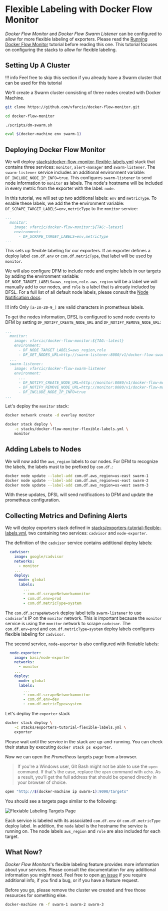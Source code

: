 # Flexible Labeling with Docker Flow Monitor

*Docker Flow Monitor* and *Docker Flow Swarm Listener* can be configured to allow for more flexible labeling of exporters. Please read the  [Running Docker Flow Monitor](tutorial.md) tutorial before reading this one. This tutorial focuses on configuring the stacks to allow for flexible labeling.

## Setting Up A Cluster

!!! info
    Feel free to skip this section if you already have a Swarm cluster that can be used for this tutorial

We'll create a Swarm cluster consisting of three nodes created with Docker Machine.

```bash
git clone https://github.com/vfarcic/docker-flow-monitor.git

cd docker-flow-monitor

./scripts/dm-swarm.sh

eval $(docker-machine env swarm-1)
```

## Deploying Docker Flow Monitor

We will deploy [stacks/docker-flow-monitor-flexible-labels.yml](https://github.com/vfarcic/docker-flow-monitor/blob/master/stacks/docker-flow-monitor-flexible-labels.yml) stack that contains three services: `monitor`, `alert-manager` and `swarm-listener`. The `swarm-listener` service includes an additional environment variable: `DF_INCLUDE_NODE_IP_INFO=true`. This configures `swarm-listener` to send node information to `monitor` as labels. The node's hostname will be included in every metric from the exporter with the label: `node`.

In this tutorial, we will set up two additional labels: `env` and `metricType`. To enable these labels, we add the the environment variable: `DF_SCRAPE_TARGET_LABELS=env,metricType` to the `monitor` service:

```yaml
...
  monitor:
    image: vfarcic/docker-flow-monitor:${TAG:-latest}
    environment:
      - DF_SCRAPE_TARGET_LABELS=env,metricType
...
```

This sets up flexible labeling for our exporters. If an exporter defines a deploy label `com.df.env` or `com.df.metricType`, that label will be used by `monitor`.

We will also configure DFM to include node and engine labels in our targets by adding the environment variable: `DF_NODE_TARGET_LABELS=aws_region,role`. `aws_region` will be a label we will manually add to our nodes, and `role` is a label that is already included by DFSL. For a full list of all default node labels, please consult the [Node Notification docs](http://swarmlistener.dockerflow.com/usage/#node-notification).

!!! info
    Only `[a-zA-Z0-9_]` are valid characters in prometheus labels.

To get the nodes information, DFSL is configured to send node events to DFM by setting `DF_NOTIFY_CREATE_NODE_URL` and `DF_NOTIFY_REMOVE_NODE_URL`:

```yaml
...
  monitor:
    image: vfarcic/docker-flow-monitor:${TAG:-latest}
    environment:
      - DF_NODE_TARGET_LABELS=aws_region,role
      - DF_GET_NODES_URL=http://swarm-listener:8080/v1/docker-flow-swarm-listener/get-nodes
  ...
  swarm-listener:
    image: vfarcic/docker-flow-swarm-listener
    environment:
      ...
      - DF_NOTIFY_CREATE_NODE_URL=http://monitor:8080/v1/docker-flow-monitor/node/reconfigure
      - DF_NOTIFY_REMOVE_NODE_URL=http://monitor:8080/v1/docker-flow-monitor/node/remove
      - DF_INCLUDE_NODE_IP_INFO=true
...
```

Let's deploy the `monitor` stack:

```bash
docker network create -d overlay monitor

docker stack deploy \
    -c stacks/docker-flow-monitor-flexible-labels.yml \
    monitor
```

## Adding Labels to Nodes

We will now add the `aws_region` labels to our nodes. For DFM to recognize the labels, the labels must to be prefixed by `com.df.`:

```bash
docker node update --label-add com.df.aws_region=us-east swarm-1
docker node update --label-add com.df.aws_region=us-east swarm-2
docker node update --label-add com.df.aws_region=us-west swarm-3
```

With these updates, DFSL will send notifications to DFM and update the prometheus configuration.

## Collecting Metrics and Defining Alerts

We will deploy exporters stack defined in [stacks/exporters-tutorial-flexible-labels.yml](https://github.com/vfarcic/docker-flow-monitor/blob/master/stacks/exporters-tutorial-flexible-labels.yml),  two containing two services: `cadvisor` and `node-exporter`.

The definition of the `cadvisor` service contains additional deploy labels:

```yaml
  cadvisor:
    image: google/cadvisor
    networks:
      - monitor
    ...
    deploy:
      mode: global
      labels:
        ...
        - com.df.scrapeNetwork=monitor
        - com.df.env=prod
        - com.df.metricType=system
```

The `com.df.scrapeNetwork` deploy label tells `swarm-listener` to use `cadvisor`'s IP on the `monitor` network. This is important because the `monitor` service is using the `monitor` network to scrape `cadvisor`. The `com.df.env=prod` and `com.df.metricType=system` deploy labels configures flexible labeling for `cadvisor`.

The second service, `node-exporter` is also configured with flexiable labels:

```yaml
  node-exporter:
    image: basi/node-exporter
    networks:
      - monitor
    ...
    deploy:
      mode: global
      labels:
        ...
        - com.df.scrapeNetwork=monitor
        - com.df.env=dev
        - com.df.metricType=system
```

Let's deploy the `exporter` stack

```bash
docker stack deploy \
    -c stacks/exporters-tutorial-flexible-labels.yml \
    exporter
```

Please wait until the service in the stack are up-and-running. You can check their status by executing `docker stack ps exporter`.

Now we can open the *Prometheus* targets page from a browser.

> If you're a Windows user, Git Bash might not be able to use the `open` command. If that's the case, replace the `open` command with `echo`. As a result, you'll get the full address that should be opened directly in your browser of choice.

```bash
open "http://$(docker-machine ip swarm-1):9090/targets"
```

You should see a targets page similar to the following:

![Flexiable Labeling Targets Page](img/flexiable-labeling-targets-page.png)

Each service is labeled with its associated `com.df.env` or `com.df.metricType` deploy label. In addition, the `node` label is the hostname the service is running on. The node labels `aws_region` and `role` are also included for each target.

## What Now?

*Docker Flow Monitors*'s flexible labeling feature provides more information about your services. Please consult the documentation for any additional information you might need. Feel free to open [an issue](https://github.com/vfarcic/docker-flow-monitor/issues) if you require additional info, if you find a bug, or if you have a feature request.

Before you go, please remove the cluster we created and free those resources for something else.

```bash
docker-machine rm -f swarm-1 swarm-2 swarm-3
```
